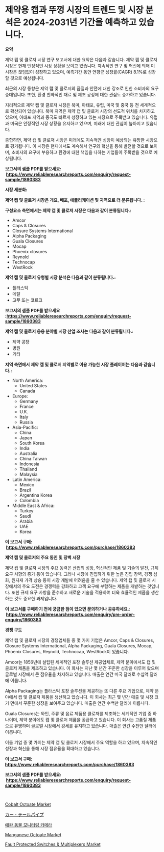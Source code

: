 <p><h1>제약용 캡과 뚜껑 시장의 트렌드 및 시장 분석은 2024-2031년 기간을 예측하고 있습니다.</h1></p><p><strong>요약</strong></p>
<p><p>제약 캡 및 클로저 시장 연구 보고서에 대한 요약은 다음과 같습니다. 제약 캡 및 클로저 시장은 현재 안정적인 시장 상황을 보이고 있습니다. 지속적인 연구 및 혁신에 의해 이 시장은 끊임없이 성장하고 있으며, 예측기간 동안 연평균 성장률(CAGR) 8.1%로 성장할 것으로 예상됩니다. </p><p>최근의 시장 동향은 제약 캡 및 클로저의 품질과 안전에 대한 강조로 인한 소비자의 요구 증대입니다. 또한, 환경 친화적인 재료 및 제조 공정에 대한 관심도 증가하고 있습니다.</p><p>지리적으로 제약 캡 및 클로저 시장은 북미, 아태포, 유럽, 미국 및 중국 등 전 세계적으로 확산되어 있습니다. 북미 지역은 제약 캡 및 클로저 시장의 선도적 위치를 차지하고 있으며, 아태포 지역과 중국도 빠르게 성장하고 있는 시장으로 주목받고 있습니다. 유럽과 미국은 안정적인 시장 상황을 유지하고 있으며, 미래에 대한 관심이 높아지고 있습니다.</p><p>종합하면, 제약 캡 및 클로저 시장은 미래에도 지속적인 성장이 예상되는 유망한 시장으로 평가됩니다. 이 시장은 현재에서도 계속해서 연구와 혁신을 통해 발전할 것으로 보이며, 소비자의 요구에 부응하고 환경에 대한 책임을 다하는 기업들이 주목받을 것으로 예상됩니다.</p></p>
<p><strong>보고서의 샘플 PDF를 받으세요: &nbsp;<a href="https://www.reliableresearchreports.com/enquiry/request-sample/1860383">https://www.reliableresearchreports.com/enquiry/request-sample/1860383</a></strong></p>
<p><strong>시장 세분화:</strong></p>
<p><strong> 제약 캡 및 클로저 시장은 개요, 배포, 애플리케이션 및 지역으로 더 분류됩니다. :</strong></p>
<p><strong>구성요소 측면에서는 제약 캡 및 클로저 시장은 다음과 같이 분류됩니다.:</strong></p>
<p><ul><li>Amcor</li><li>Caps & Closures</li><li>Closure Systems International</li><li>Alpha Packaging</li><li>Guala Closures</li><li>Mocap</li><li>Phoenix closures</li><li>Reynold</li><li>Technocap</li><li>WestRock</li></ul></p>
<p><strong> 제약 캡 및 클로저 유형별 시장 분석은 다음과 같이 분류됩니다.:</strong></p>
<p><ul><li>플라스틱</li><li>메탈</li><li>고무 또는 코르크</li></ul></p>
<p><strong>보고서의 샘플 PDF를 받으세요 :<a href="https://www.reliableresearchreports.com/enquiry/request-sample/1860383">https://www.reliableresearchreports.com/enquiry/request-sample/1860383</a></strong></p>
<p><strong> 제약 캡 및 클로저 응용 분야별 시장 산업 조사는 다음과 같이 분류됩니다.:</strong></p>
<p><ul><li>제약 공장</li><li>병원</li><li>기타</li></ul></p>
<p><strong>지역 측면에서 제약 캡 및 클로저 지역별로 이용 가능한 시장 플레이어는 다음과 같습니다.:</strong></p>
<p><ul>
    <li>
        North America:
        <ul>
            <li>United States</li>
            <li>Canada</li>
        </ul>
    </li>
    <li>
        Europe:
        <ul>
            <li>Germany</li>
            <li>France</li>
            <li>U.K.</li>
            <li>Italy</li>
            <li>Russia</li>
        </ul>
    </li>
    <li>
        Asia-Pacific:
        <ul>
            <li>China</li>
            <li>Japan</li>
            <li>South Korea</li>
            <li>India</li>
            <li>Australia</li>
            <li>China Taiwan</li>
            <li>Indonesia</li>
            <li>Thailand</li>
            <li>Malaysia</li>
        </ul>
    </li>
    <li>
        Latin America:
        <ul>
            <li>Mexico</li>
            <li>Brazil</li>
            <li>Argentina Korea</li>
            <li>Colombia</li>
        </ul>
    </li>
    <li>
        Middle East & Africa:
        <ul>
            <li>Turkey</li>
            <li>Saudi</li>
            <li>Arabia</li>
            <li>UAE</li>
            <li>Korea</li>
        </ul>
    </li>
    </ul></p>
<p><strong>이 보고서 구매: &nbsp;<a href="https://www.reliableresearchreports.com/purchase/1860383">https://www.reliableresearchreports.com/purchase/1860383</a></strong></p>
<p><strong>제약 캡 및 클로저의 주요 동인 및 장벽 시장</strong></p>
<p><p>제약 캡 및 클로저 시장의 주요 동력은 산업의 성장, 혁신적인 제품 및 기술의 발전, 규제요구 사항의 증가 등이 있습니다. 그러나 시장에 진입하기 위한 높은 진입 장벽, 경쟁 심화, 원자재 가격 상승 등이 시장 개발에 어려움을 줄 수 있습니다. 제약 캡 및 클로저 시장에서의 주요 도전은 경쟁력을 강화하고 고객 요구에 부합하는 제품을 개발하는 것입니다. 또한 규제 요구 사항을 준수하고 새로운 기술을 적용하여 더욱 효율적인 제품을 생산하는 것도 중요한 과제입니다.</p></p>
<p><strong>이 보고서를 구매하기 전에 궁금한 점이 있으면 문의하거나 공유하세요.: &nbsp;<a href="https://www.reliableresearchreports.com/enquiry/pre-order-enquiry/1860383">https://www.reliableresearchreports.com/enquiry/pre-order-enquiry/1860383</a></strong></p>
<p><strong>경쟁 구도</strong></p>
<p><p>제약 캡 및 클로저 시장의 경쟁업체들 중 몇 가지 기업은 Amcor, Caps & Closures, Closure Systems International, Alpha Packaging, Guala Closures, Mocap, Phoenix Closures, Reynold, Technocap, WestRock이 있습니다.</p><p>Amcor는 1856년에 설립된 세계적인 포장 솔루션 제공업체로, 제약 분야에서도 캡 및 클로저 제품을 제조하고 있습니다. 이 회사는 지난 몇 년간 꾸준한 성장을 이루어 왔으며 글로벌 시장에서 큰 점유율을 차지하고 있습니다. 매출은 연간 미국 달러로 수십억 달러에 이릅니다.</p><p>Alpha Packaging는 플라스틱 포장 솔루션을 제공하는 또 다른 주요 기업으로, 제약 분야에서 캡 및 클로저 제품을 생산하고 있습니다. 이 회사는 최근 몇 년간 매출 및 시장 크기 면에서 꾸준한 성장을 보여주고 있습니다. 매출은 연간 수백만 달러에 이릅니다.</p><p>Guala Closures는 와인, 주류 및 음료 제품용 클로저를 제조하는 세계적인 기업 중 하나이며, 제약 분야에도 캡 및 클로저 제품을 공급하고 있습니다. 이 회사는 고품질 제품으로 유명하며 글로벌 시장에서 강세를 유지하고 있습니다. 매출은 연간 수천만 달러에 이릅니다.</p><p>이들 기업 중 몇 가지는 제약 캡 및 클로저 시장에서 주요 역할을 하고 있으며, 지속적인 성장과 혁신을 통해 시장 점유율을 확대하고 있습니다.</p></p>
<p><strong>이 보고서 구매: &nbsp; <a href="https://www.reliableresearchreports.com/purchase/1860383">https://www.reliableresearchreports.com/purchase/1860383</a></strong></p>
<p><strong>보고서의 샘플 PDF를 받으세요: &nbsp;<a href="https://www.reliableresearchreports.com/enquiry/request-sample/1860383">https://www.reliableresearchreports.com/enquiry/request-sample/1860383</a></strong><strong></strong></p>
<p>&nbsp;</p>
<p><p><a href="https://github.com/vimar16th/Market-Research-Report-List-3/blob/main/cobalt-octoate-market.md">Cobalt Octoate Market</a></p><p><a href="https://github.com/mohamedbakry57/Market-Research-Report-List-2/blob/main/8220998193037.md">カー・テールパイプ</a></p><p><a href="https://github.com/vsnao330707/Market-Research-Report-List-1/blob/main/3156342192763.md">애완 동물 모니터링 카메라</a></p><p><a href="https://github.com/luckyshygirl/Market-Research-Report-List-3/blob/main/manganese-octoate-market.md">Manganese Octoate Market</a></p><p><a href="https://issuu.com/reportprime-2/docs/fault-protected-switches-multiplexers-market-size-">Fault Protected Switches & Multiplexers Market</a></p></p>